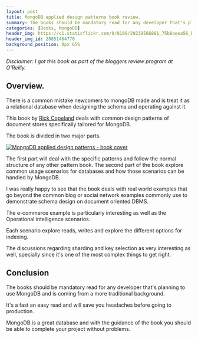 ```yaml
---
layout: post
title: MongoDB applied design patterns book review.
summary: The books should be mandatory read for any developer that's planning to use MongoDB and is coming from a more traditional background.
categories: [Books, MongoDB]
header_img: https://c1.staticflickr.com/9/8109/29239566881_75b8aeea56_h.jpg
header_img_id: 28851464770
background_position: 0px 65%
---
```


*Disclaimer: I got this book as part of the bloggers review program at O'Reilly.*

## Overview.

There is a common mistake newcomers to mongoDB made and is treat it as a relational database when designing the schema and operating against it.

This book by [Rick Copeland](https://twitter.com/rick446) deals with common design patterns of document stores specifically tailored for MongoDB.

The book is divided in two major parts.

<a href="http://shop.oreilly.com/product/0636920027041.do" target="_blank"><img class="img-float-right" src="/
images/posts/mongodb-applied-design-patterns.gif" border="0" alt="MongoDB applied design patterns - book cover"></a>

The first part will deal with the specific patterns and follow the normal structure of any other pattern book.
The second part of the book explore common usage scenarios for databases and how those scenarios can be handled by MongoDB.

I was really happy to see that the book deals with real world examples that go beyond the common blog or social network examples commonly use to demonstrate schema design on document oriented DBMS.

The e-commerce example is particularly interesting as well as the Operational intelligence scenarios.

Each scenario explore reads, writes and explore the different options for indexing.

The discussions regarding sharding and key selection as very interesting as well, specially since it's one of the most complex things to get right.

## Conclusion

The books should be mandatory read for any developer that's planning to use MongoDB and is coming from a more traditional background.

It's a fast an easy read and will save you headaches before going to production.

MongoDB is a great database and with the guidance of the book you should be able to complete your project without problems.
